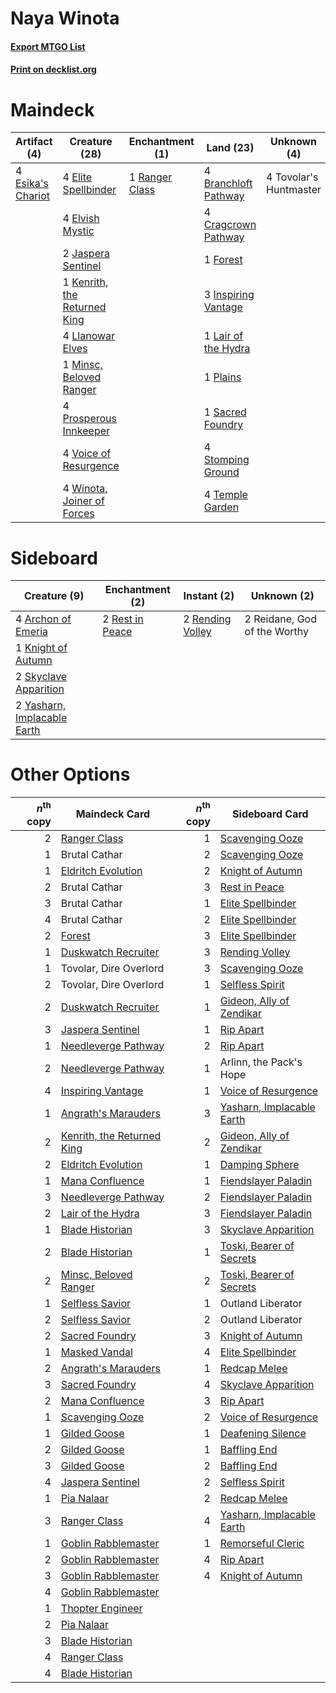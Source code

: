 # Naya Winota

#### [Export MTGO List](../collection/Naya%20Winota/Naya%20Winota.txt)
#### [Print on decklist.org](http://decklist.org/?deckmain=4%09Branchloft%20Pathway%0A4%09Cragcrown%20Pathway%0A4%09Elite%20Spellbinder%0A4%09Elvish%20Mystic%0A4%09Esika's%20Chariot%0A1%09Forest%0A3%09Inspiring%20Vantage%0A2%09Jaspera%20Sentinel%0A1%09Kenrith,%20the%20Returned%20King%0A1%09Lair%20of%20the%20Hydra%0A4%09Llanowar%20Elves%0A1%09Minsc,%20Beloved%20Ranger%0A1%09Plains%0A4%09Prosperous%20Innkeeper%0A1%09Ranger%20Class%0A1%09Sacred%20Foundry%0A4%09Stomping%20Ground%0A4%09Temple%20Garden%0A4%09Tovolar's%20Huntmaster%0A4%09Voice%20of%20Resurgence%0A4%09Winota,%20Joiner%20of%20Forces&deckside=4%09Archon%20of%20Emeria%0A1%09Knight%20of%20Autumn%0A2%09Reidane,%20God%20of%20the%20Worthy%0A2%09Rending%20Volley%0A2%09Rest%20in%20Peace%0A2%09Skyclave%20Apparition%0A2%09Yasharn,%20Implacable%20Earth)
# Maindeck

|                                        Artifact (4)                                        |                                             Creature (28)                                             |                                     Enchantment (1)                                     |                                           Land (23)                                           |     Unknown (4)      |
|--------------------------------------------------------------------------------------------|-------------------------------------------------------------------------------------------------------|-----------------------------------------------------------------------------------------|-----------------------------------------------------------------------------------------------|----------------------|
|4 [Esika's Chariot](http://gatherer.wizards.com/Pages/Card/Details.aspx?multiverseid=503783)|4 [Elite Spellbinder](http://gatherer.wizards.com/Pages/Card/Details.aspx?multiverseid=513494)         |1 [Ranger Class](http://gatherer.wizards.com/Pages/Card/Details.aspx?multiverseid=527489)|4 [Branchloft Pathway](http://gatherer.wizards.com/Pages/Card/Details.aspx?multiverseid=491909)|4 Tovolar's Huntmaster|
|                                                                                            |4 [Elvish Mystic](http://gatherer.wizards.com/Pages/Card/Details.aspx?multiverseid=389499)             |                                                                                         |4 [Cragcrown Pathway](http://gatherer.wizards.com/Pages/Card/Details.aspx?multiverseid=491915) |                      |
|                                                                                            |2 [Jaspera Sentinel](http://gatherer.wizards.com/Pages/Card/Details.aspx?multiverseid=503792)          |                                                                                         |1 [Forest](http://gatherer.wizards.com/Pages/Card/Details.aspx?multiverseid=439860)            |                      |
|                                                                                            |1 [Kenrith, the Returned King](http://gatherer.wizards.com/Pages/Card/Details.aspx?multiverseid=476052)|                                                                                         |3 [Inspiring Vantage](http://gatherer.wizards.com/Pages/Card/Details.aspx?multiverseid=417819) |                      |
|                                                                                            |4 [Llanowar Elves](http://gatherer.wizards.com/Pages/Card/Details.aspx?multiverseid=129626)            |                                                                                         |1 [Lair of the Hydra](http://gatherer.wizards.com/Pages/Card/Details.aspx?multiverseid=527546) |                      |
|                                                                                            |1 [Minsc, Beloved Ranger](http://gatherer.wizards.com/Pages/Card/Details.aspx?multiverseid=527514)     |                                                                                         |1 [Plains](http://gatherer.wizards.com/Pages/Card/Details.aspx?multiverseid=439856)            |                      |
|                                                                                            |4 [Prosperous Innkeeper](http://gatherer.wizards.com/Pages/Card/Details.aspx?multiverseid=527487)      |                                                                                         |1 [Sacred Foundry](http://gatherer.wizards.com/Pages/Card/Details.aspx?multiverseid=405106)    |                      |
|                                                                                            |4 [Voice of Resurgence](http://gatherer.wizards.com/Pages/Card/Details.aspx?multiverseid=368951)       |                                                                                         |4 [Stomping Ground](http://gatherer.wizards.com/Pages/Card/Details.aspx?multiverseid=405110)   |                      |
|                                                                                            |4 [Winota, Joiner of Forces](http://gatherer.wizards.com/Pages/Card/Details.aspx?multiverseid=479736)  |                                                                                         |4 [Temple Garden](http://gatherer.wizards.com/Pages/Card/Details.aspx?multiverseid=405112)     |                      |


# Sideboard

|                                             Creature (9)                                             |                                     Enchantment (2)                                      |                                        Instant (2)                                        |        Unknown (2)         |
|------------------------------------------------------------------------------------------------------|------------------------------------------------------------------------------------------|-------------------------------------------------------------------------------------------|----------------------------|
|4 [Archon of Emeria](http://gatherer.wizards.com/Pages/Card/Details.aspx?multiverseid=495594)         |2 [Rest in Peace](http://gatherer.wizards.com/Pages/Card/Details.aspx?multiverseid=442021)|2 [Rending Volley](http://gatherer.wizards.com/Pages/Card/Details.aspx?multiverseid=394663)|2 Reidane, God of the Worthy|
|1 [Knight of Autumn](http://gatherer.wizards.com/Pages/Card/Details.aspx?multiverseid=452933)         |                                                                                          |                                                                                           |                            |
|2 [Skyclave Apparition](http://gatherer.wizards.com/Pages/Card/Details.aspx?multiverseid=495603)      |                                                                                          |                                                                                           |                            |
|2 [Yasharn, Implacable Earth](http://gatherer.wizards.com/Pages/Card/Details.aspx?multiverseid=491891)|                                                                                          |                                                                                           |                            |


# Other Options

|*n*<sup>th</sup> copy|                                            Maindeck Card                                            |*n*<sup>th</sup> copy|                                           Sideboard Card                                           |
|--------------------:|-----------------------------------------------------------------------------------------------------|--------------------:|----------------------------------------------------------------------------------------------------|
|                    2|[Ranger Class](http://gatherer.wizards.com/Pages/Card/Details.aspx?multiverseid=527489)              |                    1|[Scavenging Ooze](http://gatherer.wizards.com/Pages/Card/Details.aspx?multiverseid=420783)          |
|                    1|Brutal Cathar                                                                                        |                    2|[Scavenging Ooze](http://gatherer.wizards.com/Pages/Card/Details.aspx?multiverseid=420783)          |
|                    1|[Eldritch Evolution](http://gatherer.wizards.com/Pages/Card/Details.aspx?multiverseid=414456)        |                    2|[Knight of Autumn](http://gatherer.wizards.com/Pages/Card/Details.aspx?multiverseid=452933)         |
|                    2|Brutal Cathar                                                                                        |                    3|[Rest in Peace](http://gatherer.wizards.com/Pages/Card/Details.aspx?multiverseid=442021)            |
|                    3|Brutal Cathar                                                                                        |                    1|[Elite Spellbinder](http://gatherer.wizards.com/Pages/Card/Details.aspx?multiverseid=513494)        |
|                    4|Brutal Cathar                                                                                        |                    2|[Elite Spellbinder](http://gatherer.wizards.com/Pages/Card/Details.aspx?multiverseid=513494)        |
|                    2|[Forest](http://gatherer.wizards.com/Pages/Card/Details.aspx?multiverseid=439860)                    |                    3|[Elite Spellbinder](http://gatherer.wizards.com/Pages/Card/Details.aspx?multiverseid=513494)        |
|                    1|[Duskwatch Recruiter](http://gatherer.wizards.com/Pages/Card/Details.aspx?multiverseid=409961)       |                    3|[Rending Volley](http://gatherer.wizards.com/Pages/Card/Details.aspx?multiverseid=394663)           |
|                    1|Tovolar, Dire Overlord                                                                               |                    3|[Scavenging Ooze](http://gatherer.wizards.com/Pages/Card/Details.aspx?multiverseid=420783)          |
|                    2|Tovolar, Dire Overlord                                                                               |                    1|[Selfless Spirit](http://gatherer.wizards.com/Pages/Card/Details.aspx?multiverseid=414332)          |
|                    2|[Duskwatch Recruiter](http://gatherer.wizards.com/Pages/Card/Details.aspx?multiverseid=409961)       |                    1|[Gideon, Ally of Zendikar](http://gatherer.wizards.com/Pages/Card/Details.aspx?multiverseid=401897) |
|                    3|[Jaspera Sentinel](http://gatherer.wizards.com/Pages/Card/Details.aspx?multiverseid=503792)          |                    1|[Rip Apart](http://gatherer.wizards.com/Pages/Card/Details.aspx?multiverseid=513717)                |
|                    1|[Needleverge Pathway](http://gatherer.wizards.com/Pages/Card/Details.aspx?multiverseid=491918)       |                    2|[Rip Apart](http://gatherer.wizards.com/Pages/Card/Details.aspx?multiverseid=513717)                |
|                    2|[Needleverge Pathway](http://gatherer.wizards.com/Pages/Card/Details.aspx?multiverseid=491918)       |                    1|Arlinn, the Pack's Hope                                                                             |
|                    4|[Inspiring Vantage](http://gatherer.wizards.com/Pages/Card/Details.aspx?multiverseid=417819)         |                    1|[Voice of Resurgence](http://gatherer.wizards.com/Pages/Card/Details.aspx?multiverseid=368951)      |
|                    1|[Angrath's Marauders](http://gatherer.wizards.com/Pages/Card/Details.aspx?multiverseid=435286)       |                    3|[Yasharn, Implacable Earth](http://gatherer.wizards.com/Pages/Card/Details.aspx?multiverseid=491891)|
|                    2|[Kenrith, the Returned King](http://gatherer.wizards.com/Pages/Card/Details.aspx?multiverseid=476052)|                    2|[Gideon, Ally of Zendikar](http://gatherer.wizards.com/Pages/Card/Details.aspx?multiverseid=401897) |
|                    2|[Eldritch Evolution](http://gatherer.wizards.com/Pages/Card/Details.aspx?multiverseid=414456)        |                    1|[Damping Sphere](http://gatherer.wizards.com/Pages/Card/Details.aspx?multiverseid=443101)           |
|                    1|[Mana Confluence](http://gatherer.wizards.com/Pages/Card/Details.aspx?multiverseid=409573)           |                    1|[Fiendslayer Paladin](http://gatherer.wizards.com/Pages/Card/Details.aspx?multiverseid=430547)      |
|                    3|[Needleverge Pathway](http://gatherer.wizards.com/Pages/Card/Details.aspx?multiverseid=491918)       |                    2|[Fiendslayer Paladin](http://gatherer.wizards.com/Pages/Card/Details.aspx?multiverseid=430547)      |
|                    2|[Lair of the Hydra](http://gatherer.wizards.com/Pages/Card/Details.aspx?multiverseid=527546)         |                    3|[Fiendslayer Paladin](http://gatherer.wizards.com/Pages/Card/Details.aspx?multiverseid=430547)      |
|                    1|[Blade Historian](http://gatherer.wizards.com/Pages/Card/Details.aspx?multiverseid=513657)           |                    3|[Skyclave Apparition](http://gatherer.wizards.com/Pages/Card/Details.aspx?multiverseid=495603)      |
|                    2|[Blade Historian](http://gatherer.wizards.com/Pages/Card/Details.aspx?multiverseid=513657)           |                    1|[Toski, Bearer of Secrets](http://gatherer.wizards.com/Pages/Card/Details.aspx?multiverseid=503813) |
|                    2|[Minsc, Beloved Ranger](http://gatherer.wizards.com/Pages/Card/Details.aspx?multiverseid=527514)     |                    2|[Toski, Bearer of Secrets](http://gatherer.wizards.com/Pages/Card/Details.aspx?multiverseid=503813) |
|                    1|[Selfless Savior](http://gatherer.wizards.com/Pages/Card/Details.aspx?multiverseid=485359)           |                    1|Outland Liberator                                                                                   |
|                    2|[Selfless Savior](http://gatherer.wizards.com/Pages/Card/Details.aspx?multiverseid=485359)           |                    2|Outland Liberator                                                                                   |
|                    2|[Sacred Foundry](http://gatherer.wizards.com/Pages/Card/Details.aspx?multiverseid=405106)            |                    3|[Knight of Autumn](http://gatherer.wizards.com/Pages/Card/Details.aspx?multiverseid=452933)         |
|                    1|[Masked Vandal](http://gatherer.wizards.com/Pages/Card/Details.aspx?multiverseid=503800)             |                    4|[Elite Spellbinder](http://gatherer.wizards.com/Pages/Card/Details.aspx?multiverseid=513494)        |
|                    2|[Angrath's Marauders](http://gatherer.wizards.com/Pages/Card/Details.aspx?multiverseid=435286)       |                    1|[Redcap Melee](http://gatherer.wizards.com/Pages/Card/Details.aspx?multiverseid=473097)             |
|                    3|[Sacred Foundry](http://gatherer.wizards.com/Pages/Card/Details.aspx?multiverseid=405106)            |                    4|[Skyclave Apparition](http://gatherer.wizards.com/Pages/Card/Details.aspx?multiverseid=495603)      |
|                    2|[Mana Confluence](http://gatherer.wizards.com/Pages/Card/Details.aspx?multiverseid=409573)           |                    3|[Rip Apart](http://gatherer.wizards.com/Pages/Card/Details.aspx?multiverseid=513717)                |
|                    1|[Scavenging Ooze](http://gatherer.wizards.com/Pages/Card/Details.aspx?multiverseid=420783)           |                    2|[Voice of Resurgence](http://gatherer.wizards.com/Pages/Card/Details.aspx?multiverseid=368951)      |
|                    1|[Gilded Goose](http://gatherer.wizards.com/Pages/Card/Details.aspx?multiverseid=473122)              |                    1|[Deafening Silence](http://gatherer.wizards.com/Pages/Card/Details.aspx?multiverseid=472972)        |
|                    2|[Gilded Goose](http://gatherer.wizards.com/Pages/Card/Details.aspx?multiverseid=473122)              |                    1|[Baffling End](http://gatherer.wizards.com/Pages/Card/Details.aspx?multiverseid=439658)             |
|                    3|[Gilded Goose](http://gatherer.wizards.com/Pages/Card/Details.aspx?multiverseid=473122)              |                    2|[Baffling End](http://gatherer.wizards.com/Pages/Card/Details.aspx?multiverseid=439658)             |
|                    4|[Jaspera Sentinel](http://gatherer.wizards.com/Pages/Card/Details.aspx?multiverseid=503792)          |                    2|[Selfless Spirit](http://gatherer.wizards.com/Pages/Card/Details.aspx?multiverseid=414332)          |
|                    1|[Pia Nalaar](http://gatherer.wizards.com/Pages/Card/Details.aspx?multiverseid=417697)                |                    2|[Redcap Melee](http://gatherer.wizards.com/Pages/Card/Details.aspx?multiverseid=473097)             |
|                    3|[Ranger Class](http://gatherer.wizards.com/Pages/Card/Details.aspx?multiverseid=527489)              |                    4|[Yasharn, Implacable Earth](http://gatherer.wizards.com/Pages/Card/Details.aspx?multiverseid=491891)|
|                    1|[Goblin Rabblemaster](http://gatherer.wizards.com/Pages/Card/Details.aspx?multiverseid=438486)       |                    1|[Remorseful Cleric](http://gatherer.wizards.com/Pages/Card/Details.aspx?multiverseid=447169)        |
|                    2|[Goblin Rabblemaster](http://gatherer.wizards.com/Pages/Card/Details.aspx?multiverseid=438486)       |                    4|[Rip Apart](http://gatherer.wizards.com/Pages/Card/Details.aspx?multiverseid=513717)                |
|                    3|[Goblin Rabblemaster](http://gatherer.wizards.com/Pages/Card/Details.aspx?multiverseid=438486)       |                    4|[Knight of Autumn](http://gatherer.wizards.com/Pages/Card/Details.aspx?multiverseid=452933)         |
|                    4|[Goblin Rabblemaster](http://gatherer.wizards.com/Pages/Card/Details.aspx?multiverseid=438486)       |                     |                                                                                                    |
|                    1|[Thopter Engineer](http://gatherer.wizards.com/Pages/Card/Details.aspx?multiverseid=451081)          |                     |                                                                                                    |
|                    2|[Pia Nalaar](http://gatherer.wizards.com/Pages/Card/Details.aspx?multiverseid=417697)                |                     |                                                                                                    |
|                    3|[Blade Historian](http://gatherer.wizards.com/Pages/Card/Details.aspx?multiverseid=513657)           |                     |                                                                                                    |
|                    4|[Ranger Class](http://gatherer.wizards.com/Pages/Card/Details.aspx?multiverseid=527489)              |                     |                                                                                                    |
|                    4|[Blade Historian](http://gatherer.wizards.com/Pages/Card/Details.aspx?multiverseid=513657)           |                     |                                                                                                    |

